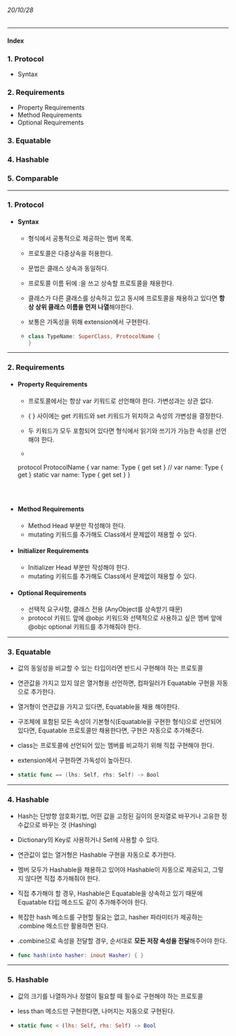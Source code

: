 ###### 20/10/28

------



#### Index

### **1. Protocol**

- Syntax



### **2. Requirements**

- Property Requirements
- Method Requirements
- Optional Requirements



### **3. Equatable**



### **4. Hashable**



### **5. Comparable**



------



### **1.  Protocol**

- #### Syntax

  - 형식에서 공통적으로 제공하는 멤버 목록.

  - 프로토콜은 다중상속을 허용한다.

  - 문법은 클래스 상속과 동일하다.

  - 프로토콜 이름 뒤에 :을 쓰고 상속할 프로토콜을 채용한다. 

  - 클래스가 다른 클래스를 상속하고 있고 동시에 프로토콜을 채용하고 있다면 **항상 상위 클래스 이름을 먼저 나열**해야한다.

  - 보통은 가독성을 위해 extension에서 구현한다.
  
  - ```swift
    class TypeName: SuperClass, ProtocolName {
    }
    ```






------



### **2.  Requirements**

- #### Property Requirements

  - 프로토콜에서는 항상 var 키워드로 선언해야 한다. 가변성과는 상관 없다.

  - { } 사이에는 get 키워드와 set 키워드가 위치하고 속성의 가변성을 결정한다. 

  - 두 키워드가 모두 포함되어 있다면 형식에서 읽기와 쓰기가 가능한 속성을 선언해야 한다.

  - ```swift
  protocol ProtocolName {
      var name: Type { get set } // var name: Type { get }
      static var name: Type { get set }
    }
    ```
  
    

- #### Method Requirements

  - Method Head 부분만 작성해야 한다.
  - mutating 키워드를 추가해도 Class에서 문제없이 채용할 수 있다.



- #### Initializer Requirements

  - Initializer Head 부분만 작성해야 한다.
  - mutating 키워드를 추가해도 Class에서 문제없이 채용할 수 있다.



- #### Optional Requirements

  - 선택적 요구사항, 클래스 전용 (AnyObject를 상속받기 때문)
  - protocol 키워드 앞에 @objc 키워드와 선택적으로 사용하고 싶은 멤버 앞에 @objc optional 키워드를 추가해줘야 한다.




------



### **3.  Equatable**

- 값의 동일성을 비교할 수 있는 타입이라면 반드시 구현해야 하는 프로토콜

- 연관값을 가지고 있지 않은 열거형을 선언하면, 컴파일러가 Equatable 구현을 자동으로 추가한다.

- 열거형이 연관값을 가지고 있다면, Equatable을 채용 해야한다.

- 구조체에 포함된 모든 속성이 기본형식(Equatable을 구현한 형식)으로 선언되어 있다면, Equatable 프로토콜만 채용한다면, 구현은 자동으로 추가해준다.

- class는 프로토콜에 선언되어 있는 멤버를 비교하기 위해 직접 구현해야 한다.

- extension에서 구현하면 가독성이 높아진다.

- ```swift
  static func == (lhs: Self, rhs: Self) -> Bool
  ```

  


------



### **4.  Hashable**

- Hash는 단방향 암호화기법, 어떤 값을 고정된 길이의 문자열로 바꾸거나 고유한 정수값으로 바꾸는 것 (Hashing)

- Dictionary의 Key로 사용하거나 Set에 사용할 수 있다.

- 연관값이 없는 열거형은 Hashable 구현을 자동으로 추가한다.

- 멤버 모두가 Hashable을 채용하고 있어야 Hashable이 자동으로 제공되고, 그렇지 않다면 직접 추가해줘야 한다.

- 직접 추가해야 할 경우, Hashable은 Equatable을 상속하고 있기 때문에 Equatable 타입 메소드도 같이 추가해주어야 한다.

- 복잡한 hash 메소드를 구현할 필요는 없고, hasher 파라미터가 제공하는 .combine 메소드만 활용하면 된다.

- .combine으로 속성을 전달할 경우, 순서대로 **모든 저장 속성을 전달**해주어야 한다.

- ```swift
  func hash(into hasher: inout Hasher) { }
  ```






------



### **5.  Hashable**

- 값의 크기를 나열하거나 정렬이 필요할 때 필수로 구현해야 하는 프로토콜

- less than 메소드만 구현한다면, 나머지는 자동으로 구현된다.

- ```swift
  static func < (lhs: Self, rhs: Self) -> Bool
  ```

  


